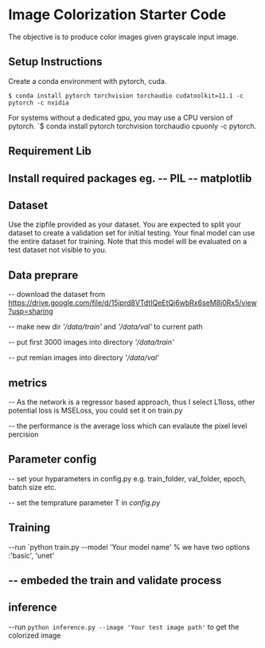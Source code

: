# Image Colorization Starter Code
The objective is to produce color images given grayscale input image. 

## Setup Instructions
Create a conda environment with pytorch, cuda. 

`$ conda install pytorch torchvision torchaudio cudatoolkit=11.1 -c pytorch -c nvidia`

For systems without a dedicated gpu, you may use a CPU version of pytorch.
`$ conda install pytorch torchvision torchaudio cpuonly -c pytorch.

## Requirement Lib
Install required packages eg.
-- PIL
-- matplotlib
-- 

## Dataset
Use the zipfile provided as your dataset. You are expected to split your dataset to create a validation set for initial testing. Your final model can use the entire dataset for training. Note that this model will be evaluated on a test dataset not visible to you.

## Data preprare
-- download the dataset from https://drive.google.com/file/d/15jprd8VTdtIQeEtQj6wbRx6seM8j0Rx5/view?usp=sharing 

-- make new dir  *'/data/train'*  and  *'/data/val'* to current path

-- put first 3000 images into directory *'/data/train'* 

-- put remian images into directory *'/data/val'* 

## metrics
-- As the network is a regressor based approach, thus I select L1loss, other potential loss is MSELoss, you could set it on train.py

-- the performance is the average loss which can evalaute the pixel level percision 
## Parameter config

-- set your hyparameters in config.py e.g. train_folder, val_folder, epoch, batch size etc.

-- set the temprature parameter T in *config.py*

## Training
--run `python train.py --model 'Your model name' % we have two options :'basic', 'unet'

-- embeded the train and validate process
--

## inference 
--run `python inference.py --image 'Your test image path'` to get the colorized image
